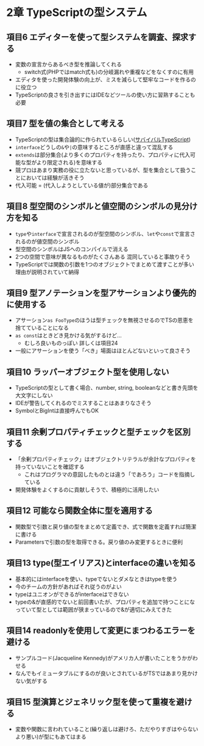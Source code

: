 # 2章 TypeScriptの型システム

## 項目6 エディターを使って型システムを調査、探求する

- 変数の宣言からあるべき型を推論してくれる
  - switch式(PHPではmatch式も)の分岐漏れや重複などをなくすのに有用
- エディタを使った開発体験の向上が、ミスを減らして堅牢なコードを作るのに役立つ
- TypeScriptの良さを引き出すにはIDEなどツールの使い方に習熟することも必要

## 項目7 型を値の集合として考える

- TypeScriptの型は集合論的に作られているらしい([サバイバルTypeScript](https://typescriptbook.jp/reference/values-types-variables/mental-model-of-types#%E9%9B%86%E5%90%88%E8%AB%96%E7%9A%84%E3%81%AA%E3%83%87%E3%82%B6%E3%82%A4%E3%83%B3))
- `interface`どうしの`&`や`|`の意味するところが直感と違って混乱する
- `extends`は部分集合(より多くのプロパティを持ったり、プロパティに代入可能な型がより限定される)を意味する
- 競プロはあまり実務の役に立たないと思っているが、型を集合として扱うことにおいては経験が活きそう
- 代入可能 = (代入しようとしている値が)部分集合である

## 項目8 型空間のシンボルと値空間のシンボルの見分け方を知る

- `type`や`interface`で宣言されるのが型空間のシンボル、`let`や`const`で宣言されるのが値空間のシンボル
- 型空間のシンボルはJSへのコンパイルで消える
- 2つの空間で意味が異なるものがたくさんある 混同していると事故りそう
- TypeScriptでは関数の引数を1つのオブジェクトでまとめて渡すことが多い理由が説明されていて納得

## 項目9 型アノテーションを型アサーションより優先的に使用する

- アサーション`as FooType`のほうは型チェックを無視させるのでTSの恩恵を捨てていることになる
- `as const`はときどき見かける気がするけど…
  - むしろ良いものっぽい 詳しくは項目24
- 一般にアサーションを使う「べき」場面はほとんどないといって良さそう

## 項目10 ラッパーオブジェクト型を使用しない

- TypeScriptの型として書く場合、number, string, booleanなどと書き先頭を大文字にしない
- IDEが警告してくれるのでミスすることはあまりなさそう
- SymbolとBigIntは直接呼んでもOK

## 項目11 余剰プロパティチェックと型チェックを区別する

- 「余剰プロパティチェック」はオブジェクトリテラルが余計なプロパティを持っていないことを確認する
  - これはプログラマの意図したものとは違う「であろう」コードを指摘している
- 開発体験をよくするのに貢献しそうで、積極的に活用したい

## 項目12 可能なら関数全体に型を適用する

- 関数型で引数と戻り値の型をまとめて定義でき、式で関数を定義すれば簡潔に書ける
- Parametersで引数の型を取得できる。戻り値のみ変更するときに便利

## 項目13 type(型エイリアス)とinterfaceの違いを知る

- 基本的にはinterfaceを使い、typeでないとダメなときはtypeを使う
- 今のチームの方針があればそれ従うのがよい
- typeはユニオンができるがinterfaceはできない
- typeの&が直感的でないと前回書いたが、プロパティを追加で持つことになっていて型としては範囲が狭まっているので&が適切にみえてきた

## 項目14 readonlyを使用して変更にまつわるエラーを避ける

- サンプルコード(Jacqueline Kennedy)がアメリカ人が書いたことをうかがわせる
- なんでもイミュータブルにするのが良いとされているがTSではあまり見かけない気がする

## 項目15 型演算とジェネリック型を使って重複を避ける

- 変数や関数に言われていること(繰り返しは避けろ、ただやりすぎはやらないより悪い)が型にもあてはまる
